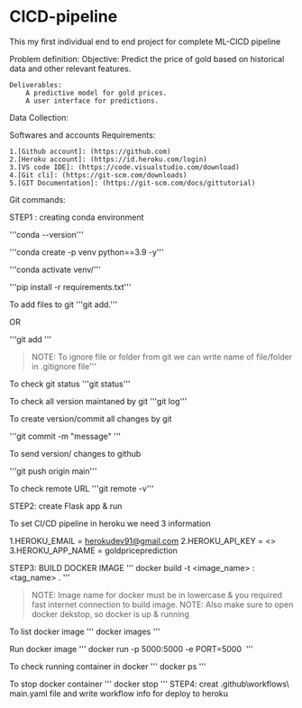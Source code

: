 # CICD-pipeline
This my first individual end to end project for complete ML-CICD pipeline

Problem definition:
    Objective: Predict the price of gold based on historical data and other relevant features.

    Deliverables: 
        A predictive model for gold prices.
        A user interface for predictions.

Data Collection:



Softwares and accounts Requirements:

    1.[Github account]: (https://github.com)
    2.[Heroku account]: (https://id.heroku.com/login) 
    3.[VS code IDE]: (https://code.visualstudio.com/download)
    4.[Git cli]: (https://git-scm.com/downloads)
    5.[GIT Documentation]: (https://git-scm.com/docs/gittutorial)

Git commands:

STEP1 : creating conda environment

'''conda --version'''

'''conda create -p venv python==3.9 -y'''

'''conda activate venv/'''

'''pip install -r requirements.txt'''

To add files to git 
'''git add.'''

OR

'''git add <file name>'''

> NOTE: To ignore file or folder from git we can write name of file/folder in .gitignore file'''

To check git status
'''git status'''

To check all version maintaned by git
'''git log'''

To create version/commit all changes by git 

'''git commit -m "message" '''

To send version/ changes to github

'''git push origin main'''

To check remote URL
'''git remote -v'''

STEP2: create Flask app & run

To set CI/CD pipeline in heroku we need 3 information

1.HEROKU_EMAIL = herokudev91@gmail.com
2.HEROKU_API_KEY = <>
3.HEROKU_APP_NAME = goldpriceprediction

STEP3: BUILD DOCKER IMAGE
'''
docker build -t <image_name> : <tag_name> .
'''
> NOTE: Image name for docker must be in lowercase & you required fast internet connection to build image. 
> NOTE: Also make sure to open docker dekstop, so docker is up & running

To list docker image
'''
docker images
'''

Run docker image
'''
docker run -p 5000:5000 -e PORT=5000 <IMAGE ID>
'''

To check running container in docker 
'''
docker ps
'''

To stop docker container
'''
docker stop <container id>
'''
STEP4: creat .github\workflows\ main.yaml file and write workflow info for deploy to heroku  